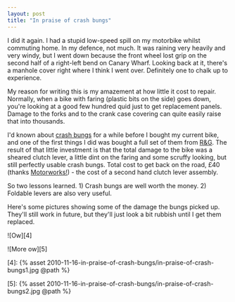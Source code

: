 ```yaml
---
layout: post
title: "In praise of crash bungs"
---
```

I did it again. I had a stupid low-speed spill on my motorbike whilst
commuting home. In my defence, not much. It was raining very heavily and very
windy, but I went down because the front wheel lost grip on the second half of
a right-left bend on Canary Wharf. Looking back at it, there's a manhole cover
right where I think I went over. Definitely one to chalk up to experience.

My reason for writing this is my amazement at how little it cost to repair.
Normally, when a bike with faring (plastic bits on the side) goes down, you're
looking at a good few hundred quid just to get replacement panels. Damage to
the forks and to the crank case covering can quite easily raise that into
thousands.

I'd known about [crash bungs][1] for a while before I bought my current bike,
and one of the first things I did was bought a full set of them from [R&G][2].
The result of that little investment is that the total damage to the bike was
a sheared clutch lever, a little dint on the faring and some scruffy looking,
but still perfectly usable crash bungs. Total cost to get back on the road,
£40 (thanks [Motorworks!][3]) - the cost of a second hand clutch lever
assembly.

So two lessons learned. 1) Crash bungs are well worth the money. 2) Foldable
levers are also very useful.

Here's some pictures showing some of the damage the bungs picked up. They'll
still work in future, but they'll just look a bit rubbish until I get them
replaced.

![Ow][4]

![More ow][5]

   [1]: http://en.wikipedia.org/wiki/Motorcycle_accessories#Crash_damage_protection (Crash bungs)

   [2]: http://www.rg-racing.com/ (R&G Racing)

   [3]: http://www.motorworks.co.uk (Motorworks)

   [4]: {% asset 2010-11-16-in-praise-of-crash-bungs/in-praise-of-crash-bungs1.jpg @path %}

   [5]: {% asset 2010-11-16-in-praise-of-crash-bungs/in-praise-of-crash-bungs2.jpg @path %}